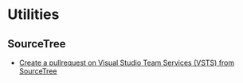 # Utilities

## SourceTree
- [Create a pullrequest on Visual Studio Team Services (VSTS) from SourceTree](SourceTree)
